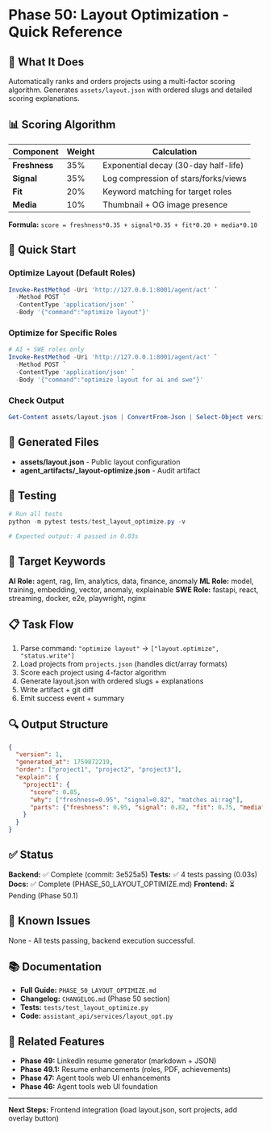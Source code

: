 # Phase 50: Layout Optimization - Quick Reference

## 🎯 What It Does

Automatically ranks and orders projects using a multi-factor scoring algorithm. Generates `assets/layout.json` with ordered slugs and detailed scoring explanations.

## 📊 Scoring Algorithm

| Component | Weight | Calculation |
|-----------|--------|-------------|
| **Freshness** | 35% | Exponential decay (30-day half-life) |
| **Signal** | 35% | Log compression of stars/forks/views |
| **Fit** | 20% | Keyword matching for target roles |
| **Media** | 10% | Thumbnail + OG image presence |

**Formula:** `score = freshness*0.35 + signal*0.35 + fit*0.20 + media*0.10`

## 🚀 Quick Start

### Optimize Layout (Default Roles)
```powershell
Invoke-RestMethod -Uri 'http://127.0.0.1:8001/agent/act' `
  -Method POST `
  -ContentType 'application/json' `
  -Body '{"command":"optimize layout"}'
```

### Optimize for Specific Roles
```powershell
# AI + SWE roles only
Invoke-RestMethod -Uri 'http://127.0.0.1:8001/agent/act' `
  -Method POST `
  -ContentType 'application/json' `
  -Body '{"command":"optimize layout for ai and swe"}'
```

### Check Output
```powershell
Get-Content assets/layout.json | ConvertFrom-Json | Select-Object version,@{n='count';e={$_.order.Count}}
```

## 📁 Generated Files

- **assets/layout.json** - Public layout configuration
- **agent_artifacts/<timestamp>_layout-optimize.json** - Audit artifact

## 🧪 Testing

```powershell
# Run all tests
python -m pytest tests/test_layout_optimize.py -v

# Expected output: 4 passed in 0.03s
```

## 🎨 Target Keywords

**AI Role:** agent, rag, llm, analytics, data, finance, anomaly
**ML Role:** model, training, embedding, vector, anomaly, explainable
**SWE Role:** fastapi, react, streaming, docker, e2e, playwright, nginx

## 📋 Task Flow

1. Parse command: `"optimize layout"` → `["layout.optimize", "status.write"]`
2. Load projects from `projects.json` (handles dict/array formats)
3. Score each project using 4-factor algorithm
4. Generate layout.json with ordered slugs + explanations
5. Write artifact + git diff
6. Emit success event + summary

## 🔍 Output Structure

```json
{
  "version": 1,
  "generated_at": 1759872219,
  "order": ["project1", "project2", "project3"],
  "explain": {
    "project1": {
      "score": 0.85,
      "why": ["freshness=0.95", "signal=0.82", "matches ai:rag"],
      "parts": {"freshness": 0.95, "signal": 0.82, "fit": 0.75, "media": 1.0}
    }
  }
}
```

## ✅ Status

**Backend:** ✅ Complete (commit: 3e525a5)
**Tests:** ✅ 4 tests passing (0.03s)
**Docs:** ✅ Complete (PHASE_50_LAYOUT_OPTIMIZE.md)
**Frontend:** ⏳ Pending (Phase 50.1)

## 🐛 Known Issues

None - All tests passing, backend execution successful.

## 📚 Documentation

- **Full Guide:** `PHASE_50_LAYOUT_OPTIMIZE.md`
- **Changelog:** `CHANGELOG.md` (Phase 50 section)
- **Tests:** `tests/test_layout_optimize.py`
- **Code:** `assistant_api/services/layout_opt.py`

## 🔗 Related Features

- **Phase 49:** LinkedIn resume generator (markdown + JSON)
- **Phase 49.1:** Resume enhancements (roles, PDF, achievements)
- **Phase 47:** Agent tools web UI enhancements
- **Phase 46:** Agent tools web UI foundation

---

**Next Steps:** Frontend integration (load layout.json, sort projects, add overlay button)
